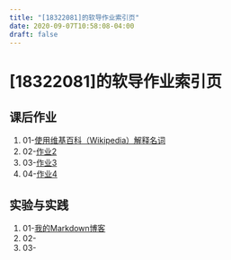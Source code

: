 ```yaml
---
title: "[18322081]的软导作业索引页"
date: 2020-09-07T10:58:08-04:00
draft: false
---
```


# [18322081]的软导作业索引页

## 课后作业
1. 01-[使用维基百科（Wikipedia）解释名词](http://stugeek.gitee.io/stu-geek/posts/homework1/)
2. 02-[作业2](http://stugeek.gitee.io/stu-geek/posts/homework2/)
3. 03-[作业3](http://stugeek.gitee.io/stu-geek/posts/homework3/)
4. 04-[作业4](http://stugeek.gitee.io/stu-geek/posts/homework4/)

## 实验与实践
1. 01-[我的Markdown博客](http://stugeek.gitee.io/stu-geek/posts/experiment1/)
2. 02-
3. 03-